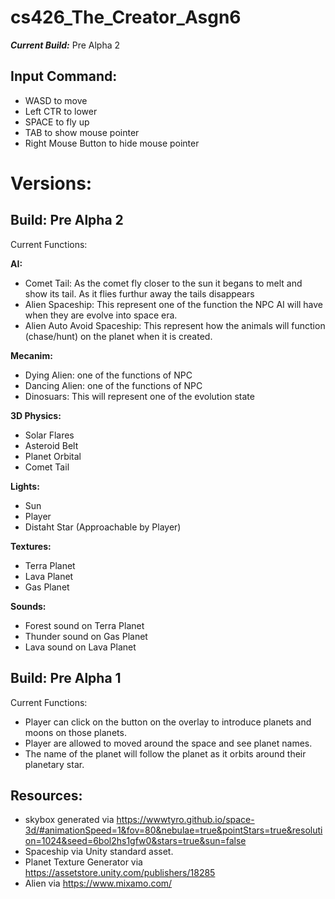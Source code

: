 # cs426_The_Creator_Asgn6
_**Current Build:**_ Pre Alpha 2

## Input Command:
- WASD to move
- Left CTR to lower
- SPACE to fly up
- TAB to show mouse pointer
- Right Mouse Button to hide mouse pointer

# Versions:

## Build: Pre Alpha 2

Current Functions:

**AI:**
- Comet Tail: As the comet fly closer to the sun it begans to melt and show its tail. As it flies furthur away the tails disappears
- Alien Spaceship: This represent one of the function the NPC AI will have when they are evolve into space era.
- Alien Auto Avoid Spaceship: This represent how the animals will function (chase/hunt) on the planet when it is created. 

**Mecanim:**
- Dying Alien: one of the functions of NPC
- Dancing Alien: one of the functions of NPC
- Dinosuars: This will represent one of the evolution state

**3D Physics:**
- Solar Flares
- Asteroid Belt
- Planet Orbital
- Comet Tail

**Lights:**
- Sun
- Player
- Distaht Star (Approachable by Player)

**Textures:**
- Terra Planet
- Lava Planet
- Gas Planet

**Sounds:**
- Forest sound on Terra Planet
- Thunder sound on Gas Planet
- Lava sound on Lava Planet

## Build: Pre Alpha 1

Current Functions: 
- Player can click on the button on the overlay to introduce planets and moons on those planets.
- Player are allowed to moved around the space and see planet names.
- The name of the planet will follow the planet as it orbits around their planetary star.

## Resources:
- skybox generated via
https://wwwtyro.github.io/space-3d/#animationSpeed=1&fov=80&nebulae=true&pointStars=true&resolution=1024&seed=6bol2hs1gfw0&stars=true&sun=false
- Spaceship via Unity standard asset.
- Planet Texture Generator via https://assetstore.unity.com/publishers/18285
- Alien via https://www.mixamo.com/
